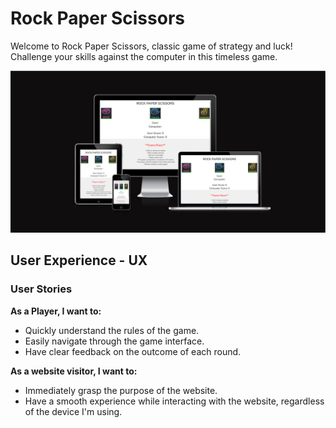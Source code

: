 # Rock Paper Scissors

Welcome to Rock Paper Scissors, classic game of strategy and luck! Challenge your skills against the computer in this timeless game.

![responsive mockup](readme-images/RPS-responsive-design.png)

## User Experience - UX

### User Stories

**As a Player, I want to:**

- Quickly understand the rules of the game.
- Easily navigate through the game interface.
- Have clear feedback on the outcome of each round.

**As a website visitor, I want to:**

- Immediately grasp the purpose of the website.
- Have a smooth experience while interacting with the website, regardless of the device I'm using.

